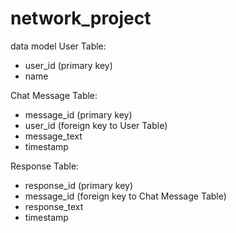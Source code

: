 # network_project
data model 
User Table:
- user_id (primary key)
- name

Chat Message Table:
- message_id (primary key)
- user_id (foreign key to User Table)
- message_text
- timestamp

Response Table:
- response_id (primary key)
- message_id (foreign key to Chat Message Table)
- response_text
- timestamp

